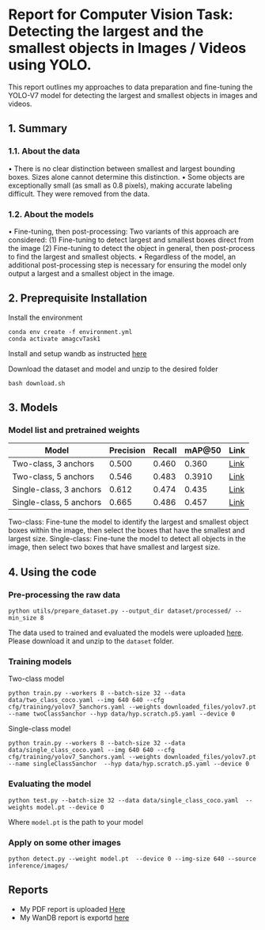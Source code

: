 # Report for Computer Vision Task: Detecting the largest and the smallest objects in Images / Videos using YOLO.
This report outlines my approaches to data preparation and fine-tuning the YOLO-V7 model for detecting the largest and smallest objects in images and videos.

## 1. Summary
### 1.1. About the data
• There is no clear distinction between smallest and largest bounding boxes. Sizes alone cannot determine this distinction.
• Some objects are exceptionally small (as small as 0.8 pixels), making accurate labeling difficult. They were removed from the data. 
### 1.2. About the models
• Fine-tuning, then post-processing: Two variants of this approach are considered: (1) Fine-tuning to detect largest and smallest boxes direct from the image (2) Fine-tuning to detect the object in general, then post-process to find the largest and smallest objects.
• Regardless of the model, an additional post-processing step is necessary for ensuring the model only output a largest and a smallest object in the image. 
## 2. Preprequisite Installation
Install the environment
```
conda env create -f environment.yml
conda activate amagcvTask1
```
Install and setup wandb as instructed [here](https://docs.wandb.ai/quickstart)

Download the dataset and model and unzip to the desired folder
```
bash download.sh 
```
## 3. Models
### Model list and pretrained weights

Model | Precision | Recall | mAP@50 | Link
--- | --- | --- | --- | ---
Two-class, 3 anchors | 0.500 | 0.460 | 0.360 | [Link](https://drive.google.com/file/d/1H0wpSU3D8OTylmewas5tS9ysxVD9X5C7/view?usp=drive_link)
Two-class, 5 anchors | 0.546 | 0.483 | 0.3910 | [Link](https://drive.google.com/file/d/1ATLpKHtDHkf3Tr693UfTNrL7Of_oNRyQ/view?usp=drive_link)
Single-class, 3 anchors | 0.612 | 0.474 | 0.435 | [Link](https://drive.google.com/file/d/1cDrzFMmPECClK9h9KC8zYLlfATJbq_fL/view?usp=drive_link)
Single-class, 5 anchors | 0.665 | 0.486 | 0.457 | [Link](https://drive.google.com/file/d/1aGPCqJ6ipOXa6RDXfrD-JMugpI1V38hb/view?usp=drive_link)

Two-class: Fine-tune the model to identify the largest and smallest object boxes within the image, then select the boxes that have the smallest and largest size.
Single-class: Fine-tune the model to detect all objects in the image, then select two boxes that have smallest and largest size.
## 4. Using the code
### Pre-processing the raw  data
```
python utils/prepare_dataset.py --output_dir dataset/processed/ --min_size 8
```

The data used to trained and evaluated the models were uploaded [here](https://drive.google.com/file/d/1f-yonKKwXrHFc5elUprzIwR6TDh5En2m/view?usp=drive_link). Please download it and unzip to the `dataset` folder.

### Training models
Two-class model
```
python train.py --workers 8 --batch-size 32 --data data/two_class_coco.yaml --img 640 640 --cfg cfg/training/yolov7_5anchors.yaml --weights downloaded_files/yolov7.pt  --name twoClass5anchor --hyp data/hyp.scratch.p5.yaml --device 0
```

Single-class model
```
python train.py --workers 8 --batch-size 32 --data data/single_class_coco.yaml --img 640 640 --cfg cfg/training/yolov7_5anchors.yaml --weights downloaded_files/yolov7.pt  --name singleClass5anchor  --hyp data/hyp.scratch.p5.yaml --device 0
```
### Evaluating the model
```
python test.py --batch-size 32 --data data/single_class_coco.yaml  --weights model.pt --device 0
```
Where `model.pt` is the path to your model
### Apply on some other images
```
python detect.py --weight model.pt  --device 0 --img-size 640 --source inference/images/
```
## Reports
- My PDF report is uploaded [Here](https://drive.google.com/file/d/1oup1Vg27Hom9GQ_5CPw2LniBchlQpieq/view?usp=sharing)
- My WanDB report is exportd [here](https://wandb.ai/hungdtrn/YOLOR/reports/Comparison-between-Two-class-and-Single-class-detection--Vmlldzo1ODEyNzQ2?accessToken=vzbhyk9ail6fngjq59yv74jq4hfov6a8o0gbo6s0c2t1gsvknrtx305701t0qnca)

